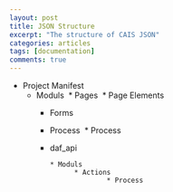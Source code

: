 ```yaml
---
layout: post
title: JSON Structure
excerpt: "The structure of CAIS JSON"
categories: articles
tags: [documentation]
comments: true
---
```



* Project Manifest
    * Moduls
      ​    * Pages
      ​          * Page Elements
      * Forms
      * Process
      ​           * Process

       * daf_api

             * Moduls
    			​	* Actions
    			​         	* Process
